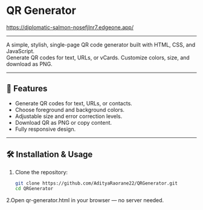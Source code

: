 # QR Generator 

https://diplomatic-salmon-nosefjlnr7.edgeone.app/

---

A simple, stylish, single-page QR code generator built with HTML, CSS, and JavaScript.  
Generate QR codes for text, URLs, or vCards. Customize colors, size, and download as PNG.

---

## 🚀 Features
- Generate QR codes for text, URLs, or contacts.
- Choose foreground and background colors.
- Adjustable size and error correction levels.
- Download QR as PNG or copy content.
- Fully responsive design.

---

## 🛠️ Installation & Usage
1. Clone the repository:
   ```bash
   git clone https://github.com/AdityaRaorane22/QRGenerator.git
   cd QRGenerator

2.Open qr-generator.html in your browser — no server needed.
